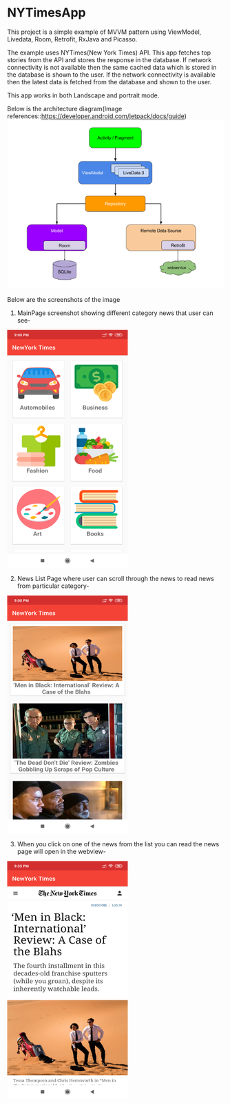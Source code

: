 # NYTimesApp



This project is a simple example of MVVM pattern using ViewModel, Livedata, Room, Retrofit, RxJava and Picasso. 

The example uses NYTimes(New York Times) API. This app fetches top stories from the API and stores the response in the database. 
If network connectivity is not available then the same cached data which is stored in the database is shown to the user. 
If the network connectivity is available then the latest data is fetched from the database and shown to the user.

This app works in both Landscape and portrait mode.

Below is the architecture diagram(Image references::https://developer.android.com/jetpack/docs/guide)
![](Images/mvvm.PNG)

Below are the screenshots of the image
1) MainPage screenshot showing different category news that user can see-

<img src="Images/mvvm_mainpage.png" height="550" width="280">

2) News List Page where user can scroll through the news to read news from particular category-

<img src="Images/mvvm_newslist_page.png" height="550" width="280">

3) When you click on one of the news from the list you can read the news page will open in the webview-

<img src="Images/mvvm_detailpage.png" height="550" width="280">
